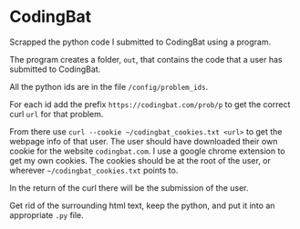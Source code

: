 # CodingBat
Scrapped the python code I submitted to CodingBat using a program.

The program creates a folder, `out`, that contains the code that a user has submitted to CodingBat.

All the python ids are in the file `/config/problem_ids`.

For each id add the prefix `https://codingbat.com/prob/p` to get the
correct curl `url` for that problem.

From there use
`curl --cookie ~/codingbat_cookies.txt <url>` to get the webpage info
of that user. The user should have downloaded their own cookie for the website `codingbat.com`. I use a google chrome extension to get my own cookies.
The cookies should be at the root of the user, or wherever `~/codingbat_cookies.txt` points to.

In the return of the curl there will be the submission of the user.

Get rid of the surrounding html text, keep the python, and put it into an appropriate `.py` file.